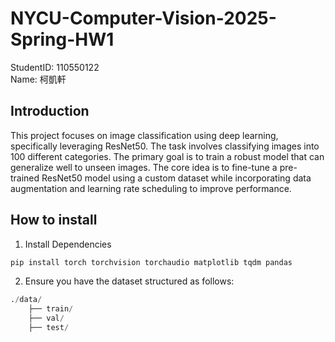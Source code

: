 # NYCU-Computer-Vision-2025-Spring-HW1
StudentID: 110550122  
Name: 柯凱軒

## Introduction
This project focuses on image classification using deep learning, specifically leveraging ResNet50. The task involves classifying images into 100 different categories. The primary goal is to train a robust model that can generalize well to unseen images. The core idea is to fine-tune a pre-trained ResNet50 model using a custom dataset while incorporating data augmentation and learning rate scheduling to improve performance.

## How to install
1. Install Dependencies  
```python
pip install torch torchvision torchaudio matplotlib tqdm pandas
```
2. Ensure you have the dataset structured as follows:
```python
./data/
    ├── train/
    ├── val/
    ├── test/
```
